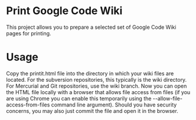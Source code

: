 # Print Google Code Wiki

This project allows you to prepare a selected set of Google Code Wiki pages for printing.

# Usage

Copy the printit.html file into the directory in which your wiki files are located. For the subversion repositories, this typically is the wiki directory. For Mercurial and Git repositories, use the wiki branch. Now you can open the HTML file locally with a browser that allows file access from files (if you are using Chrome you can enable this temporarily using the --allow-file-access-from-files command line argument). Should you have security concerns, you may also just commit the file and open it in the browser.
